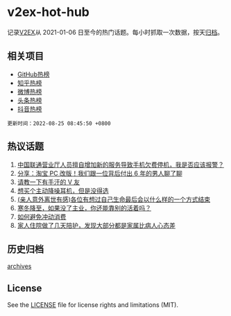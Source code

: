 # v2ex-hot-hub

 记录[V2EX](https://www.v2ex.com/)从 2021-01-06 日至今的热门话题。每小时抓取一次数据，按天[归档](archives)。
 
 ## 相关项目

- [GitHub热榜](https://github.com/snaildev/github-hot-hub)
- [知乎热榜](https://github.com/snaildev/zhihu-hot-hub)
- [微博热榜](https://github.com/snaildev/weibo-hot-hub)
- [头条热榜](https://github.com/snaildev/toutiao-hot-hub)
- [抖音热榜](https://github.com/snaildev/douyin-hot-hub)


 `更新时间：2022-08-25 08:45:50 +0800`

## 热议话题

1. [中国联通营业厅人员擅自增加新的服务导致手机欠费停机，我是否应该报警？](https://www.v2ex.com/t/875036)
1. [分享：淘宝 PC 改版！我们跟一位背后付出 6 年的男人聊了聊](https://www.v2ex.com/t/874992)
1. [请教一下有手汗的 V 友](https://www.v2ex.com/t/874989)
1. [想买个主动降噪耳机，但是没得选](https://www.v2ex.com/t/875009)
1. [(亲人意外离世有感)各位有想过自己生命最后会以什么样的一个方式结束](https://www.v2ex.com/t/874969)
1. [寒冬降至，如果没了主业，你还能靠别的活着吗？](https://www.v2ex.com/t/875014)
1. [如何避免冲动消费](https://www.v2ex.com/t/875021)
1. [家人住院做了几天陪护，发现大部分都是家属比病人心态差](https://www.v2ex.com/t/874978)

## 历史归档

[archives](archives)

## License

See the [LICENSE](LICENSE) file for license rights and limitations (MIT).
